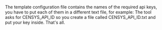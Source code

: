 The template configuration file contains the names of the required api keys, you have to put each of them in a different text file, for example:
The tool asks for CENSYS_API_ID so you create a file called CENSYS_API_ID.txt and put your key inside. That's all.